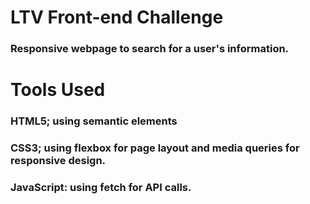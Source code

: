 # LTV Front-end Challenge
### Responsive webpage to search for a user's information.

# Tools Used
### HTML5; using semantic elements
### CSS3; using flexbox for page layout and media queries for responsive design.
### JavaScript: using fetch for API calls.
